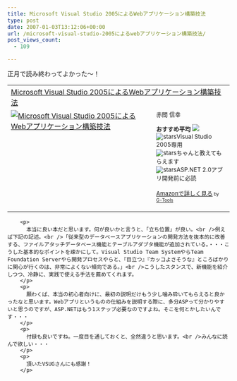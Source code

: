 ```yaml
---
title: Microsoft Visual Studio 2005によるWebアプリケーション構築技法
type: post
date: 2007-01-03T13:12:06+00:00
url: /microsoft-visual-studio-2005によるwebアプリケーション構築技法/
post_views_count:
  - 109

---
```

正月で読み終わってよかった～！ 

<table cellpadding="5" border="0">
  <tr>
    <td colspan="2">
      <a href="http://www.amazon.co.jp/exec/obidos/ASIN/4891005157/konnokiyotaka-22/ref=nosim/" target="_blank">Microsoft Visual Studio 2005によるWebアプリケーション構築技法</a>
    </td>
  </tr>
  
  <tr>
    <td valign="top">
      <a href="http://www.amazon.co.jp/exec/obidos/ASIN/4891005157/konnokiyotaka-22/ref=nosim/" target="_blank"><img alt="Microsoft Visual Studio 2005によるWebアプリケーション構築技法" src="https://i1.wp.com/ec2.images-amazon.com/images/P/4891005157.01._SCMZZZZZZZ_V51803122_.jpg" border="0" data-recalc-dims="1" /></a>
    </td>
    <td valign="top">
      <font size="-1">赤間 信幸 </p>
      <p>
        <strong>おすすめ平均</strong> <img src="https://i2.wp.com/g-images.amazon.com/images/G/01/detail/stars-4-5.gif" data-recalc-dims="1" /><br /><img alt="stars" src="https://i2.wp.com/g-images.amazon.com/images/G/01/detail/stars-4-0.gif" data-recalc-dims="1" />Visual Studio 2005専用<br /><img alt="stars" src="https://i1.wp.com/g-images.amazon.com/images/G/01/detail/stars-5-0.gif" data-recalc-dims="1" />ちゃんと教えてもらえます<br /><img alt="stars" src="https://i1.wp.com/g-images.amazon.com/images/G/01/detail/stars-5-0.gif" data-recalc-dims="1" />ASP.NET 2.0アプリ開発前に必読
      </p>
      <p>
        <a href="http://www.amazon.co.jp/exec/obidos/ASIN/4891005157/konnokiyotaka-22/ref=nosim/" target="_blank">Amazonで詳しく見る</a></font><font size="-2"> by <a href="http://www.goodpic.com/mt/aws/index.html">G-Tools</a></font></td> </tr> </tbody> </table> 
        
        <p>
          本当に良い本だと思います。何が良いかと言うと、「立ち位置」が良い。<br />例えば下記の記述。<br />「従来型のデータベースアプリケーションの開発方法を抜本的に改善する、ファイルアタッチデータベース機能とテーブルアダプタ機能が追加されている。・・・こうした基本的なポイントを疎かにして。Visual Studio Team SystemやらTeam Foundation Serverやら開発プロセスやらと、『目立つ』『カッコよさそうな』ところばかりに関心が行くのは、非常によくない傾向である。」<br />こうしたスタンスで、新機能を紹介しつつ、冷静に、実践で使える手法を薦めてくれます。
        </p>
        <p>
          願わくば、本当の初心者向けに、最初の説明だけもう少し噛み砕いてもらえると良かったなと思います。Webアプリというものの仕組みを説明する際に、多分ASPって分かりやすいと思うのですが、ASP.NETはもう1ステップ必要なのですよね。そこを何とかしたいんです・・・
        </p>
        <p>
          付録も良いですね。一度目を通しておくと、全然違うと思います。<br />みんなに読んで欲しい・・・
        </p>
        <p>
          頂いたVSUGさんにも感謝！
        </p>
